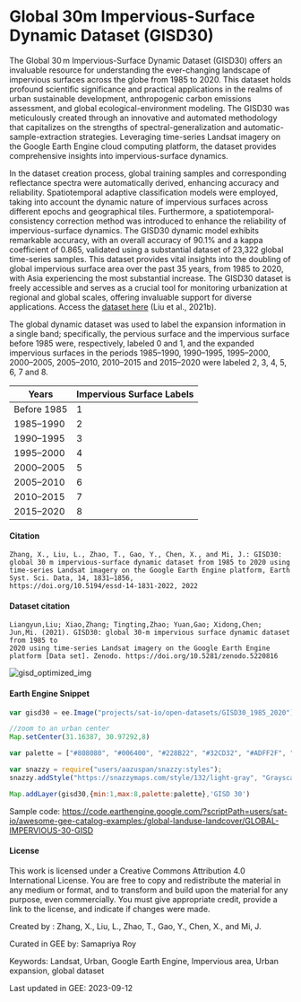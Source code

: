 # Global 30m Impervious-Surface Dynamic Dataset (GISD30)

The Global 30 m Impervious-Surface Dynamic Dataset (GISD30) offers an invaluable resource for understanding the ever-changing landscape of impervious surfaces across the globe from 1985 to 2020. This dataset holds profound scientific significance and practical applications in the realms of urban sustainable development, anthropogenic carbon emissions assessment, and global ecological-environment modeling. The GISD30 was meticulously created through an innovative and automated methodology that capitalizes on the strengths of spectral-generalization and automatic-sample-extraction strategies. Leveraging time-series Landsat imagery on the Google Earth Engine cloud computing platform, the dataset provides comprehensive insights into impervious-surface dynamics.

In the dataset creation process, global training samples and corresponding reflectance spectra were automatically derived, enhancing accuracy and reliability. Spatiotemporal adaptive classification models were employed, taking into account the dynamic nature of impervious surfaces across different epochs and geographical tiles. Furthermore, a spatiotemporal-consistency correction method was introduced to enhance the reliability of impervious-surface dynamics. The GISD30 dynamic model exhibits remarkable accuracy, with an overall accuracy of 90.1% and a kappa coefficient of 0.865, validated using a substantial dataset of 23,322 global time-series samples. This dataset provides vital insights into the doubling of global impervious surface area over the past 35 years, from 1985 to 2020, with Asia experiencing the most substantial increase. The GISD30 dataset is freely accessible and serves as a crucial tool for monitoring urbanization at regional and global scales, offering invaluable support for diverse applications. Access the [dataset here](https://doi.org/10.5281/zenodo.5220816) (Liu et al., 2021b).

The global dynamic dataset was used to label the expansion information in a single band; specifically, the pervious surface and the impervious surface before 1985 were, respectively, labeled 0 and 1, and the expanded impervious surfaces in the periods 1985–1990, 1990–1995, 1995–2000, 2000–2005, 2005–2010, 2010–2015 and 2015–2020 were labeled 2, 3, 4, 5, 6, 7 and 8.

<center>

| Years           | Impervious Surface Labels |
|-----------------|---------------------------|
| Before 1985     | 1                         |
| 1985–1990       | 2                         |
| 1990–1995       | 3                         |
| 1995–2000       | 4                         |
| 2000–2005       | 5                         |
| 2005–2010       | 6                         |
| 2010–2015       | 7                         |
| 2015–2020       | 8                         |

</center>

#### Citation

```
Zhang, X., Liu, L., Zhao, T., Gao, Y., Chen, X., and Mi, J.: GISD30: global 30 m impervious-surface dynamic dataset from 1985 to 2020 using
time-series Landsat imagery on the Google Earth Engine platform, Earth Syst. Sci. Data, 14, 1831–1856,
https://doi.org/10.5194/essd-14-1831-2022, 2022
```

#### Dataset citation

```
Liangyun,Liu; Xiao,Zhang; Tingting,Zhao; Yuan,Gao; Xidong,Chen; Jun,Mi. (2021). GISD30: global 30-m impervious surface dynamic dataset from 1985 to
2020 using time-series Landsat imagery on the Google Earth Engine platform [Data set]. Zenodo. https://doi.org/10.5281/zenodo.5220816
```

![gisd_optimized_img](https://github.com/samapriya/awesome-gee-community-datasets/assets/6677629/44e6bef1-3e60-4ca5-8380-f9654cefb329)

#### Earth Engine Snippet

```js
var gisd30 = ee.Image("projects/sat-io/open-datasets/GISD30_1985_2020");

//zoom to an urban center
Map.setCenter(31.16387, 30.97292,8)

var palette = ["#808080", "#006400", "#228B22", "#32CD32", "#ADFF2F", "#FFFF00", "#FFA500", "#FF0000"];

var snazzy = require("users/aazuspan/snazzy:styles");
snazzy.addStyle("https://snazzymaps.com/style/132/light-gray", "Grayscale");

Map.addLayer(gisd30,{min:1,max:8,palette:palette},'GISD 30')

```

Sample code: https://code.earthengine.google.com/?scriptPath=users/sat-io/awesome-gee-catalog-examples:/global-landuse-landcover/GLOBAL-IMPERVIOUS-30-GISD

#### License

This work is licensed under a Creative Commons Attribution 4.0 International License. You are free to copy and redistribute the material in any medium or format, and to transform and build upon the material for any purpose, even commercially. You must give appropriate credit, provide a link to the license, and indicate if changes were made.

Created by : Zhang, X., Liu, L., Zhao, T., Gao, Y., Chen, X., and Mi, J.

Curated in GEE by: Samapriya Roy

Keywords: Landsat, Urban, Google Earth Engine, Impervious area, Urban expansion, global dataset

Last updated in GEE: 2023-09-12
